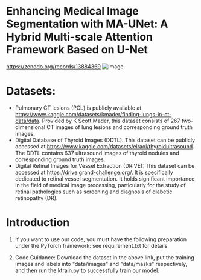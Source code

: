 # Enhancing Medical Image Segmentation with MA-UNet: A Hybrid Multi-scale Attention Framework Based on U-Net

https://zenodo.org/records/13884369
![image](https://github.com/user-attachments/assets/0a5a24a4-ef93-422a-a335-c7a73f9f023a)

# Datasets:

- Pulmonary CT lesions (PCL)  is publicly available at https://www.kaggle.com/datasets/kmader/finding-lungs-in-ct-data/data. Provided by K  Scott Mader, this dataset consists of 267 two-dimensional CT images of lung lesions  and corresponding ground truth images. 
- Digital Database of Thyroid Images (DDTL): This dataset can be publicly  accessed at https://www.kaggle.com/datasets/eiraoi/thyroidultrasound. The DDTL  contains 637 ultrasound images of thyroid nodules and corresponding ground truth  images. 
- Digital Retinal Images for Vessel Extraction (DRIVE): This dataset can be  accessed at https://drive.grand-challenge.org/. It is specifically dedicated to retinal  vessel segmentation. It holds significant importance in the field of medical image  processing, particularly for the study of retinal pathologies such as screening and  diagnosis of diabetic retinopathy (DR).

# Introduction

1. If you want to use our code, you must have the following preparation under the PyTorch framework: see requirement.txt for details

2. Code Guidance: Download the dataset in the above link, put the training images and labels into "data/images" and "data/masks" respectively, and then run the ktrain.py to successfully train our model.
